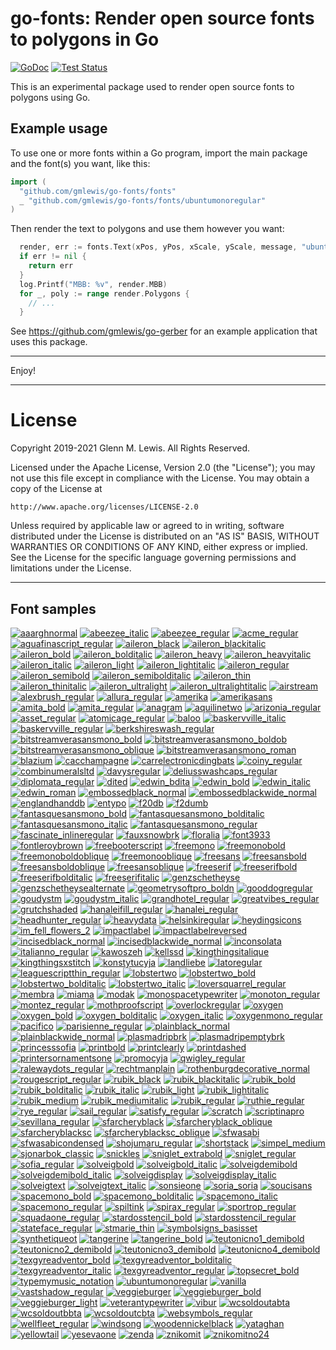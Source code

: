 # go-fonts: Render open source fonts to polygons in Go

[![GoDoc](https://godoc.org/github.com/gmlewis/go-fonts/fonts?status.svg)](https://godoc.org/github.com/gmlewis/go-fonts/fonts)
[![Test Status](https://github.com/gmlewis/go-fonts/workflows/Go/badge.svg)](https://github.com/gmlewis/go-fonts/actions?query=workflow%3AGo)

This is an experimental package used to render open source fonts to
polygons using Go.

## Example usage

To use one or more fonts within a Go program, import the main
package and the font(s) you want, like this:

```go
import (
  "github.com/gmlewis/go-fonts/fonts"
  _ "github.com/gmlewis/go-fonts/fonts/ubuntumonoregular"
)
```

Then render the text to polygons and use them however you want:

```go
  render, err := fonts.Text(xPos, yPos, xScale, yScale, message, "ubuntumonoregular", Center)
  if err != nil {
    return err
  }
  log.Printf("MBB: %v", render.MBB)
  for _, poly := range render.Polygons {
    // ...
  }
```

See https://github.com/gmlewis/go-gerber for an example application
that uses this package.

----------------------------------------------------------------------

Enjoy!

----------------------------------------------------------------------

# License

Copyright 2019-2021 Glenn M. Lewis. All Rights Reserved.

Licensed under the Apache License, Version 2.0 (the "License");
you may not use this file except in compliance with the License.
You may obtain a copy of the License at

    http://www.apache.org/licenses/LICENSE-2.0

Unless required by applicable law or agreed to in writing, software
distributed under the License is distributed on an "AS IS" BASIS,
WITHOUT WARRANTIES OR CONDITIONS OF ANY KIND, either express or implied.
See the License for the specific language governing permissions and
limitations under the License.

----------------------------------------------------------------------

## Font samples
[![aaarghnormal](images/sample_aaarghnormal.png)](fonts/aaarghnormal)
[![abeezee_italic](images/sample_abeezee_italic.png)](fonts/abeezee_italic)
[![abeezee_regular](images/sample_abeezee_regular.png)](fonts/abeezee_regular)
[![acme_regular](images/sample_acme_regular.png)](fonts/acme_regular)
[![aguafinascript_regular](images/sample_aguafinascript_regular.png)](fonts/aguafinascript_regular)
[![aileron_black](images/sample_aileron_black.png)](fonts/aileron_black)
[![aileron_blackitalic](images/sample_aileron_blackitalic.png)](fonts/aileron_blackitalic)
[![aileron_bold](images/sample_aileron_bold.png)](fonts/aileron_bold)
[![aileron_bolditalic](images/sample_aileron_bolditalic.png)](fonts/aileron_bolditalic)
[![aileron_heavy](images/sample_aileron_heavy.png)](fonts/aileron_heavy)
[![aileron_heavyitalic](images/sample_aileron_heavyitalic.png)](fonts/aileron_heavyitalic)
[![aileron_italic](images/sample_aileron_italic.png)](fonts/aileron_italic)
[![aileron_light](images/sample_aileron_light.png)](fonts/aileron_light)
[![aileron_lightitalic](images/sample_aileron_lightitalic.png)](fonts/aileron_lightitalic)
[![aileron_regular](images/sample_aileron_regular.png)](fonts/aileron_regular)
[![aileron_semibold](images/sample_aileron_semibold.png)](fonts/aileron_semibold)
[![aileron_semibolditalic](images/sample_aileron_semibolditalic.png)](fonts/aileron_semibolditalic)
[![aileron_thin](images/sample_aileron_thin.png)](fonts/aileron_thin)
[![aileron_thinitalic](images/sample_aileron_thinitalic.png)](fonts/aileron_thinitalic)
[![aileron_ultralight](images/sample_aileron_ultralight.png)](fonts/aileron_ultralight)
[![aileron_ultralightitalic](images/sample_aileron_ultralightitalic.png)](fonts/aileron_ultralightitalic)
[![airstream](images/sample_airstream.png)](fonts/airstream)
[![alexbrush_regular](images/sample_alexbrush_regular.png)](fonts/alexbrush_regular)
[![allura_regular](images/sample_allura_regular.png)](fonts/allura_regular)
[![amerika](images/sample_amerika.png)](fonts/amerika)
[![amerikasans](images/sample_amerikasans.png)](fonts/amerikasans)
[![amita_bold](images/sample_amita_bold.png)](fonts/amita_bold)
[![amita_regular](images/sample_amita_regular.png)](fonts/amita_regular)
[![anagram](images/sample_anagram.png)](fonts/anagram)
[![aquilinetwo](images/sample_aquilinetwo.png)](fonts/aquilinetwo)
[![arizonia_regular](images/sample_arizonia_regular.png)](fonts/arizonia_regular)
[![asset_regular](images/sample_asset_regular.png)](fonts/asset_regular)
[![atomicage_regular](images/sample_atomicage_regular.png)](fonts/atomicage_regular)
[![baloo](images/sample_baloo.png)](fonts/baloo)
[![baskervville_italic](images/sample_baskervville_italic.png)](fonts/baskervville_italic)
[![baskervville_regular](images/sample_baskervville_regular.png)](fonts/baskervville_regular)
[![berkshireswash_regular](images/sample_berkshireswash_regular.png)](fonts/berkshireswash_regular)
[![bitstreamverasansmono_bold](images/sample_bitstreamverasansmono_bold.png)](fonts/bitstreamverasansmono_bold)
[![bitstreamverasansmono_boldob](images/sample_bitstreamverasansmono_boldob.png)](fonts/bitstreamverasansmono_boldob)
[![bitstreamverasansmono_oblique](images/sample_bitstreamverasansmono_oblique.png)](fonts/bitstreamverasansmono_oblique)
[![bitstreamverasansmono_roman](images/sample_bitstreamverasansmono_roman.png)](fonts/bitstreamverasansmono_roman)
[![blazium](images/sample_blazium.png)](fonts/blazium)
[![cacchampagne](images/sample_cacchampagne.png)](fonts/cacchampagne)
[![carrelectronicdingbats](images/sample_carrelectronicdingbats.png)](fonts/carrelectronicdingbats)
[![coiny_regular](images/sample_coiny_regular.png)](fonts/coiny_regular)
[![combinumeralsltd](images/sample_combinumeralsltd.png)](fonts/combinumeralsltd)
[![davysregular](images/sample_davysregular.png)](fonts/davysregular)
[![deliusswashcaps_regular](images/sample_deliusswashcaps_regular.png)](fonts/deliusswashcaps_regular)
[![diplomata_regular](images/sample_diplomata_regular.png)](fonts/diplomata_regular)
[![dited](images/sample_dited.png)](fonts/dited)
[![edwin_bdita](images/sample_edwin_bdita.png)](fonts/edwin_bdita)
[![edwin_bold](images/sample_edwin_bold.png)](fonts/edwin_bold)
[![edwin_italic](images/sample_edwin_italic.png)](fonts/edwin_italic)
[![edwin_roman](images/sample_edwin_roman.png)](fonts/edwin_roman)
[![embossedblack_normal](images/sample_embossedblack_normal.png)](fonts/embossedblack_normal)
[![embossedblackwide_normal](images/sample_embossedblackwide_normal.png)](fonts/embossedblackwide_normal)
[![englandhanddb](images/sample_englandhanddb.png)](fonts/englandhanddb)
[![entypo](images/sample_entypo.png)](fonts/entypo)
[![f20db](images/sample_f20db.png)](fonts/f20db)
[![f2dumb](images/sample_f2dumb.png)](fonts/f2dumb)
[![fantasquesansmono_bold](images/sample_fantasquesansmono_bold.png)](fonts/fantasquesansmono_bold)
[![fantasquesansmono_bolditalic](images/sample_fantasquesansmono_bolditalic.png)](fonts/fantasquesansmono_bolditalic)
[![fantasquesansmono_italic](images/sample_fantasquesansmono_italic.png)](fonts/fantasquesansmono_italic)
[![fantasquesansmono_regular](images/sample_fantasquesansmono_regular.png)](fonts/fantasquesansmono_regular)
[![fascinate_inlineregular](images/sample_fascinate_inlineregular.png)](fonts/fascinate_inlineregular)
[![fauxsnowbrk](images/sample_fauxsnowbrk.png)](fonts/fauxsnowbrk)
[![floralia](images/sample_floralia.png)](fonts/floralia)
[![font3933](images/sample_font3933.png)](fonts/font3933)
[![fontleroybrown](images/sample_fontleroybrown.png)](fonts/fontleroybrown)
[![freebooterscript](images/sample_freebooterscript.png)](fonts/freebooterscript)
[![freemono](images/sample_freemono.png)](fonts/freemono)
[![freemonobold](images/sample_freemonobold.png)](fonts/freemonobold)
[![freemonoboldoblique](images/sample_freemonoboldoblique.png)](fonts/freemonoboldoblique)
[![freemonooblique](images/sample_freemonooblique.png)](fonts/freemonooblique)
[![freesans](images/sample_freesans.png)](fonts/freesans)
[![freesansbold](images/sample_freesansbold.png)](fonts/freesansbold)
[![freesansboldoblique](images/sample_freesansboldoblique.png)](fonts/freesansboldoblique)
[![freesansoblique](images/sample_freesansoblique.png)](fonts/freesansoblique)
[![freeserif](images/sample_freeserif.png)](fonts/freeserif)
[![freeserifbold](images/sample_freeserifbold.png)](fonts/freeserifbold)
[![freeserifbolditalic](images/sample_freeserifbolditalic.png)](fonts/freeserifbolditalic)
[![freeserifitalic](images/sample_freeserifitalic.png)](fonts/freeserifitalic)
[![genzschetheyse](images/sample_genzschetheyse.png)](fonts/genzschetheyse)
[![genzschetheysealternate](images/sample_genzschetheysealternate.png)](fonts/genzschetheysealternate)
[![geometrysoftpro_boldn](images/sample_geometrysoftpro_boldn.png)](fonts/geometrysoftpro_boldn)
[![gooddogregular](images/sample_gooddogregular.png)](fonts/gooddogregular)
[![goudystm](images/sample_goudystm.png)](fonts/goudystm)
[![goudystm_italic](images/sample_goudystm_italic.png)](fonts/goudystm_italic)
[![grandhotel_regular](images/sample_grandhotel_regular.png)](fonts/grandhotel_regular)
[![greatvibes_regular](images/sample_greatvibes_regular.png)](fonts/greatvibes_regular)
[![grutchshaded](images/sample_grutchshaded.png)](fonts/grutchshaded)
[![hanaleifill_regular](images/sample_hanaleifill_regular.png)](fonts/hanaleifill_regular)
[![hanalei_regular](images/sample_hanalei_regular.png)](fonts/hanalei_regular)
[![headhunter_regular](images/sample_headhunter_regular.png)](fonts/headhunter_regular)
[![heavydata](images/sample_heavydata.png)](fonts/heavydata)
[![helsinkiregular](images/sample_helsinkiregular.png)](fonts/helsinkiregular)
[![heydingsicons](images/sample_heydingsicons.png)](fonts/heydingsicons)
[![im_fell_flowers_2](images/sample_im_fell_flowers_2.png)](fonts/im_fell_flowers_2)
[![impactlabel](images/sample_impactlabel.png)](fonts/impactlabel)
[![impactlabelreversed](images/sample_impactlabelreversed.png)](fonts/impactlabelreversed)
[![incisedblack_normal](images/sample_incisedblack_normal.png)](fonts/incisedblack_normal)
[![incisedblackwide_normal](images/sample_incisedblackwide_normal.png)](fonts/incisedblackwide_normal)
[![inconsolata](images/sample_inconsolata.png)](fonts/inconsolata)
[![italianno_regular](images/sample_italianno_regular.png)](fonts/italianno_regular)
[![kawoszeh](images/sample_kawoszeh.png)](fonts/kawoszeh)
[![kellssd](images/sample_kellssd.png)](fonts/kellssd)
[![kingthingsitalique](images/sample_kingthingsitalique.png)](fonts/kingthingsitalique)
[![kingthingsxstitch](images/sample_kingthingsxstitch.png)](fonts/kingthingsxstitch)
[![konstytucyja](images/sample_konstytucyja.png)](fonts/konstytucyja)
[![landliebe](images/sample_landliebe.png)](fonts/landliebe)
[![latoregular](images/sample_latoregular.png)](fonts/latoregular)
[![leaguescriptthin_regular](images/sample_leaguescriptthin_regular.png)](fonts/leaguescriptthin_regular)
[![lobstertwo](images/sample_lobstertwo.png)](fonts/lobstertwo)
[![lobstertwo_bold](images/sample_lobstertwo_bold.png)](fonts/lobstertwo_bold)
[![lobstertwo_bolditalic](images/sample_lobstertwo_bolditalic.png)](fonts/lobstertwo_bolditalic)
[![lobstertwo_italic](images/sample_lobstertwo_italic.png)](fonts/lobstertwo_italic)
[![loversquarrel_regular](images/sample_loversquarrel_regular.png)](fonts/loversquarrel_regular)
[![membra](images/sample_membra.png)](fonts/membra)
[![miama](images/sample_miama.png)](fonts/miama)
[![modak](images/sample_modak.png)](fonts/modak)
[![monospacetypewriter](images/sample_monospacetypewriter.png)](fonts/monospacetypewriter)
[![monoton_regular](images/sample_monoton_regular.png)](fonts/monoton_regular)
[![montez_regular](images/sample_montez_regular.png)](fonts/montez_regular)
[![mothproofscript](images/sample_mothproofscript.png)](fonts/mothproofscript)
[![overlockregular](images/sample_overlockregular.png)](fonts/overlockregular)
[![oxygen](images/sample_oxygen.png)](fonts/oxygen)
[![oxygen_bold](images/sample_oxygen_bold.png)](fonts/oxygen_bold)
[![oxygen_bolditalic](images/sample_oxygen_bolditalic.png)](fonts/oxygen_bolditalic)
[![oxygen_italic](images/sample_oxygen_italic.png)](fonts/oxygen_italic)
[![oxygenmono_regular](images/sample_oxygenmono_regular.png)](fonts/oxygenmono_regular)
[![pacifico](images/sample_pacifico.png)](fonts/pacifico)
[![parisienne_regular](images/sample_parisienne_regular.png)](fonts/parisienne_regular)
[![plainblack_normal](images/sample_plainblack_normal.png)](fonts/plainblack_normal)
[![plainblackwide_normal](images/sample_plainblackwide_normal.png)](fonts/plainblackwide_normal)
[![plasmadripbrk](images/sample_plasmadripbrk.png)](fonts/plasmadripbrk)
[![plasmadripemptybrk](images/sample_plasmadripemptybrk.png)](fonts/plasmadripemptybrk)
[![princesssofia](images/sample_princesssofia.png)](fonts/princesssofia)
[![printbold](images/sample_printbold.png)](fonts/printbold)
[![printclearly](images/sample_printclearly.png)](fonts/printclearly)
[![printdashed](images/sample_printdashed.png)](fonts/printdashed)
[![printersornamentsone](images/sample_printersornamentsone.png)](fonts/printersornamentsone)
[![promocyja](images/sample_promocyja.png)](fonts/promocyja)
[![qwigley_regular](images/sample_qwigley_regular.png)](fonts/qwigley_regular)
[![ralewaydots_regular](images/sample_ralewaydots_regular.png)](fonts/ralewaydots_regular)
[![rechtmanplain](images/sample_rechtmanplain.png)](fonts/rechtmanplain)
[![rothenburgdecorative_normal](images/sample_rothenburgdecorative_normal.png)](fonts/rothenburgdecorative_normal)
[![rougescript_regular](images/sample_rougescript_regular.png)](fonts/rougescript_regular)
[![rubik_black](images/sample_rubik_black.png)](fonts/rubik_black)
[![rubik_blackitalic](images/sample_rubik_blackitalic.png)](fonts/rubik_blackitalic)
[![rubik_bold](images/sample_rubik_bold.png)](fonts/rubik_bold)
[![rubik_bolditalic](images/sample_rubik_bolditalic.png)](fonts/rubik_bolditalic)
[![rubik_italic](images/sample_rubik_italic.png)](fonts/rubik_italic)
[![rubik_light](images/sample_rubik_light.png)](fonts/rubik_light)
[![rubik_lightitalic](images/sample_rubik_lightitalic.png)](fonts/rubik_lightitalic)
[![rubik_medium](images/sample_rubik_medium.png)](fonts/rubik_medium)
[![rubik_mediumitalic](images/sample_rubik_mediumitalic.png)](fonts/rubik_mediumitalic)
[![rubik_regular](images/sample_rubik_regular.png)](fonts/rubik_regular)
[![ruthie_regular](images/sample_ruthie_regular.png)](fonts/ruthie_regular)
[![rye_regular](images/sample_rye_regular.png)](fonts/rye_regular)
[![sail_regular](images/sample_sail_regular.png)](fonts/sail_regular)
[![satisfy_regular](images/sample_satisfy_regular.png)](fonts/satisfy_regular)
[![scratch](images/sample_scratch.png)](fonts/scratch)
[![scriptinapro](images/sample_scriptinapro.png)](fonts/scriptinapro)
[![sevillana_regular](images/sample_sevillana_regular.png)](fonts/sevillana_regular)
[![sfarcheryblack](images/sample_sfarcheryblack.png)](fonts/sfarcheryblack)
[![sfarcheryblack_oblique](images/sample_sfarcheryblack_oblique.png)](fonts/sfarcheryblack_oblique)
[![sfarcheryblacksc](images/sample_sfarcheryblacksc.png)](fonts/sfarcheryblacksc)
[![sfarcheryblacksc_oblique](images/sample_sfarcheryblacksc_oblique.png)](fonts/sfarcheryblacksc_oblique)
[![sfwasabi](images/sample_sfwasabi.png)](fonts/sfwasabi)
[![sfwasabicondensed](images/sample_sfwasabicondensed.png)](fonts/sfwasabicondensed)
[![shojumaru_regular](images/sample_shojumaru_regular.png)](fonts/shojumaru_regular)
[![shortstack](images/sample_shortstack.png)](fonts/shortstack)
[![simpel_medium](images/sample_simpel_medium.png)](fonts/simpel_medium)
[![sjonarbok_classic](images/sample_sjonarbok_classic.png)](fonts/sjonarbok_classic)
[![snickles](images/sample_snickles.png)](fonts/snickles)
[![sniglet_extrabold](images/sample_sniglet_extrabold.png)](fonts/sniglet_extrabold)
[![sniglet_regular](images/sample_sniglet_regular.png)](fonts/sniglet_regular)
[![sofia_regular](images/sample_sofia_regular.png)](fonts/sofia_regular)
[![solveigbold](images/sample_solveigbold.png)](fonts/solveigbold)
[![solveigbold_italic](images/sample_solveigbold_italic.png)](fonts/solveigbold_italic)
[![solveigdemibold](images/sample_solveigdemibold.png)](fonts/solveigdemibold)
[![solveigdemibold_italic](images/sample_solveigdemibold_italic.png)](fonts/solveigdemibold_italic)
[![solveigdisplay](images/sample_solveigdisplay.png)](fonts/solveigdisplay)
[![solveigdisplay_italic](images/sample_solveigdisplay_italic.png)](fonts/solveigdisplay_italic)
[![solveigtext](images/sample_solveigtext.png)](fonts/solveigtext)
[![solveigtext_italic](images/sample_solveigtext_italic.png)](fonts/solveigtext_italic)
[![sonsieone](images/sample_sonsieone.png)](fonts/sonsieone)
[![soria_soria](images/sample_soria_soria.png)](fonts/soria_soria)
[![soucisans](images/sample_soucisans.png)](fonts/soucisans)
[![spacemono_bold](images/sample_spacemono_bold.png)](fonts/spacemono_bold)
[![spacemono_bolditalic](images/sample_spacemono_bolditalic.png)](fonts/spacemono_bolditalic)
[![spacemono_italic](images/sample_spacemono_italic.png)](fonts/spacemono_italic)
[![spacemono_regular](images/sample_spacemono_regular.png)](fonts/spacemono_regular)
[![spiltink](images/sample_spiltink.png)](fonts/spiltink)
[![spirax_regular](images/sample_spirax_regular.png)](fonts/spirax_regular)
[![sportrop_regular](images/sample_sportrop_regular.png)](fonts/sportrop_regular)
[![squadaone_regular](images/sample_squadaone_regular.png)](fonts/squadaone_regular)
[![stardosstencil_bold](images/sample_stardosstencil_bold.png)](fonts/stardosstencil_bold)
[![stardosstencil_regular](images/sample_stardosstencil_regular.png)](fonts/stardosstencil_regular)
[![stateface_regular](images/sample_stateface_regular.png)](fonts/stateface_regular)
[![stmarie_thin](images/sample_stmarie_thin.png)](fonts/stmarie_thin)
[![symbolsigns_basisset](images/sample_symbolsigns_basisset.png)](fonts/symbolsigns_basisset)
[![synthetiqueot](images/sample_synthetiqueot.png)](fonts/synthetiqueot)
[![tangerine](images/sample_tangerine.png)](fonts/tangerine)
[![tangerine_bold](images/sample_tangerine_bold.png)](fonts/tangerine_bold)
[![teutonicno1_demibold](images/sample_teutonicno1_demibold.png)](fonts/teutonicno1_demibold)
[![teutonicno2_demibold](images/sample_teutonicno2_demibold.png)](fonts/teutonicno2_demibold)
[![teutonicno3_demibold](images/sample_teutonicno3_demibold.png)](fonts/teutonicno3_demibold)
[![teutonicno4_demibold](images/sample_teutonicno4_demibold.png)](fonts/teutonicno4_demibold)
[![texgyreadventor_bold](images/sample_texgyreadventor_bold.png)](fonts/texgyreadventor_bold)
[![texgyreadventor_bolditalic](images/sample_texgyreadventor_bolditalic.png)](fonts/texgyreadventor_bolditalic)
[![texgyreadventor_italic](images/sample_texgyreadventor_italic.png)](fonts/texgyreadventor_italic)
[![texgyreadventor_regular](images/sample_texgyreadventor_regular.png)](fonts/texgyreadventor_regular)
[![topsecret_bold](images/sample_topsecret_bold.png)](fonts/topsecret_bold)
[![typemymusic_notation](images/sample_typemymusic_notation.png)](fonts/typemymusic_notation)
[![ubuntumonoregular](images/sample_ubuntumonoregular.png)](fonts/ubuntumonoregular)
[![vanilla](images/sample_vanilla.png)](fonts/vanilla)
[![vastshadow_regular](images/sample_vastshadow_regular.png)](fonts/vastshadow_regular)
[![veggieburger](images/sample_veggieburger.png)](fonts/veggieburger)
[![veggieburger_bold](images/sample_veggieburger_bold.png)](fonts/veggieburger_bold)
[![veggieburger_light](images/sample_veggieburger_light.png)](fonts/veggieburger_light)
[![veterantypewriter](images/sample_veterantypewriter.png)](fonts/veterantypewriter)
[![vibur](images/sample_vibur.png)](fonts/vibur)
[![wcsoldoutabta](images/sample_wcsoldoutabta.png)](fonts/wcsoldoutabta)
[![wcsoldoutbbta](images/sample_wcsoldoutbbta.png)](fonts/wcsoldoutbbta)
[![wcsoldoutcbta](images/sample_wcsoldoutcbta.png)](fonts/wcsoldoutcbta)
[![websymbols_regular](images/sample_websymbols_regular.png)](fonts/websymbols_regular)
[![wellfleet_regular](images/sample_wellfleet_regular.png)](fonts/wellfleet_regular)
[![windsong](images/sample_windsong.png)](fonts/windsong)
[![woodennickelblack](images/sample_woodennickelblack.png)](fonts/woodennickelblack)
[![yataghan](images/sample_yataghan.png)](fonts/yataghan)
[![yellowtail](images/sample_yellowtail.png)](fonts/yellowtail)
[![yesevaone](images/sample_yesevaone.png)](fonts/yesevaone)
[![zenda](images/sample_zenda.png)](fonts/zenda)
[![znikomit](images/sample_znikomit.png)](fonts/znikomit)
[![znikomitno24](images/sample_znikomitno24.png)](fonts/znikomitno24)
